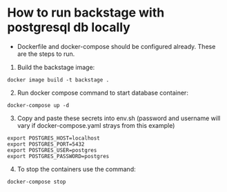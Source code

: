 # How to run backstage with postgresql db locally

* Dockerfile and docker-compose should be configured already. These are the steps to run.
1. Build the backstage image:
```
docker image build -t backstage .
```
2. Run docker compose command to start database container:
```
docker-compose up -d
```
3. Copy and paste these secrets into env.sh (password and username will vary if docker-compose.yaml strays from this example)
```
export POSTGRES_HOST=localhost
export POSTGRES_PORT=5432
export POSTGRES_USER=postgres
export POSTGRES_PASSWORD=postgres
```
4. To stop the containers use the command:
```
docker-compose stop
```

